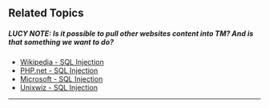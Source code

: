 ## Related Topics

##### LUCY NOTE: Is it possible to pull other websites content into TM? And is that something we want to do?

* [Wikipedia - SQL Injection](http://en.wikipedia.org/wiki/SQL_injection)
* [PHP.net - SQL Injection](http://www.php.net/manual/en/security.database.sql-injection.php)
* [Microsoft - SQL Injection](http://msdn2.microsoft.com/en-us/library/ms998271.aspx)
* [Unixwiz - SQL Injection](http://www.unixwiz.net/techtips/sql-injection.html)

* * *
